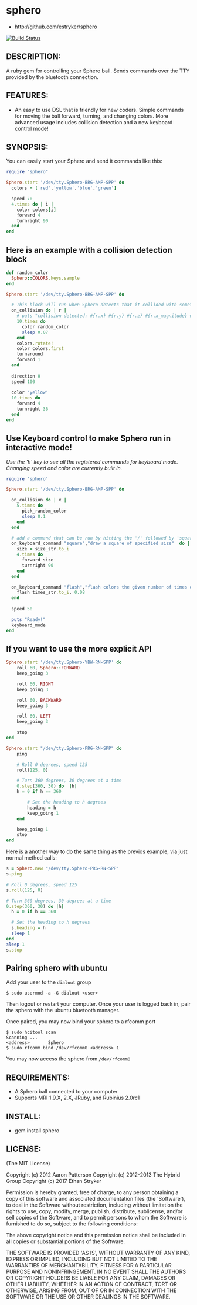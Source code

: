 # sphero

* http://github.com/estryker/sphero

[![Build Status](https://travis-ci.org/estryker/sphero.png?branch=master)](https://travis-ci.org/estryker/sphero)

## DESCRIPTION:

A ruby gem for controlling your Sphero ball.  Sends commands over the TTY
provided by the bluetooth connection.

## FEATURES:

* An easy to use DSL that is friendly for new coders. Simple commands for moving the ball forward, turning, and changing colors. 
  More advanced usage includes collision detection and a new keyboard control mode! 

## SYNOPSIS:

You can easily start your Sphero and send it commands like this:

```ruby
require "sphero"

Sphero.start '/dev/tty.Sphero-BRG-AMP-SPP' do
  colors = ['red','yellow','blue','green']

  speed 70
  4.times do | i |
    color colors[i]
    forward 4
    turnright 90
  end
end
```
## Here is an example with a collision detection block
```ruby
def random_color
  Sphero::COLORS.keys.sample
end

Sphero.start '/dev/tty.Sphero-BRG-AMP-SPP' do

  # This block will run when Sphero detects that it collided with something
  on_collision do | r |
    # puts "collision detected: #{r.x} #{r.y} #{r.z} #{r.x_magnitude} #{r.y_magnitude} #{r.speed} "
    10.times do
      color random_color
      sleep 0.07
    end
    colors.rotate!
    color colors.first
    turnaround
    forward 1
  end
  
  direction 0
  speed 100
  
  color 'yellow'
  10.times do
    forward 4 
    turnright 36
  end
end

```
## Use Keyboard control to make Sphero run in interactive mode!
*Use the 'h' key to see all the registered commands for keyboard mode. Changing speed and color are currently built in.* 
```ruby
require 'sphero'

Sphero.start '/dev/tty.Sphero-BRG-AMP-SPP' do

  on_collision do | x |
    5.times do
      pick_random_color
      sleep 0.1
    end
  end

  # add a command that can be run by hitting the '/' followed by 'square X' where X determines the size of the square
  on_keyboard_command "square","draw a square of specified size"  do | size_str |
    size = size_str.to_i
    4.times do 
      forward size
      turnright 90
    end
  end

  on_keyboard_command "flash","flash colors the given number of times quickly" do | times_str |
    flash times_str.to_i, 0.08
  end
  
  speed 50

  puts "Ready!"
  keyboard_mode
end
```
## If you want to use the more explicit API
```ruby
Sphero.start '/dev/tty.Sphero-YBW-RN-SPP' do
	roll 60, Sphero::FORWARD
	keep_going 3

	roll 60, RIGHT
	keep_going 3

	roll 60, BACKWARD
	keep_going 3

	roll 60, LEFT
	keep_going 3

	stop
end
```

```ruby
Sphero.start "/dev/tty.Sphero-PRG-RN-SPP" do
	ping

	# Roll 0 degrees, speed 125
	roll(125, 0)

	# Turn 360 degrees, 30 degrees at a time
	0.step(360, 30) do  |h|
  	h = 0 if h == 360

		# Set the heading to h degrees
 		heading = h
 		keep_going 1
	end

	keep_going 1
	stop
end
```

Here is a another way to do the same thing as the previos example, via just normal method calls:

```ruby
s = Sphero.new "/dev/tty.Sphero-PRG-RN-SPP"
s.ping

# Roll 0 degrees, speed 125
s.roll(125, 0)

# Turn 360 degrees, 30 degrees at a time
0.step(360, 30) do |h|
  h = 0 if h == 360

  # Set the heading to h degrees
  s.heading = h
  sleep 1
end
sleep 1
s.stop
```

## Pairing sphero with ubuntu
Add your user to the `dialout` group
```
$ sudo usermod -a -G dialout <user>
```
Then logout or restart your computer. Once your user is logged back in, pair the sphero with the ubuntu bluetooth manager.

Once paired, you may now bind your sphero to a rfcomm port
```
$ sudo hcitool scan 
Scanning ...
<address>		Sphero
$ sudo rfcomm bind /dev/rfcomm0 <address> 1
```

You may now access the sphero from `/dev/rfcomm0`

## REQUIREMENTS:

* A Sphero ball connected to your computer
* Supports MRI 1.9.X, 2.X, JRuby, and Rubinius 2.0rc1 

## INSTALL:

* gem install sphero

## LICENSE:

(The MIT License)

Copyright (c) 2012 Aaron Patterson
Copyright (c) 2012-2013 The Hybrid Group
Copyright (c) 2017 Ethan Stryker

Permission is hereby granted, free of charge, to any person obtaining
a copy of this software and associated documentation files (the
'Software'), to deal in the Software without restriction, including
without limitation the rights to use, copy, modify, merge, publish,
distribute, sublicense, and/or sell copies of the Software, and to
permit persons to whom the Software is furnished to do so, subject to
the following conditions:

The above copyright notice and this permission notice shall be
included in all copies or substantial portions of the Software.

THE SOFTWARE IS PROVIDED 'AS IS', WITHOUT WARRANTY OF ANY KIND,
EXPRESS OR IMPLIED, INCLUDING BUT NOT LIMITED TO THE WARRANTIES OF
MERCHANTABILITY, FITNESS FOR A PARTICULAR PURPOSE AND NONINFRINGEMENT.
IN NO EVENT SHALL THE AUTHORS OR COPYRIGHT HOLDERS BE LIABLE FOR ANY
CLAIM, DAMAGES OR OTHER LIABILITY, WHETHER IN AN ACTION OF CONTRACT,
TORT OR OTHERWISE, ARISING FROM, OUT OF OR IN CONNECTION WITH THE
SOFTWARE OR THE USE OR OTHER DEALINGS IN THE SOFTWARE.
